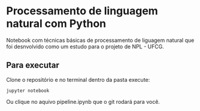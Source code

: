# Processamento de linguagem natural com Python

Notebook com técnicas básicas de processamento de liguagem natural que foi desnvolvido como um estudo para o projeto de NPL - UFCG.

## Para executar

Clone o repositório e no terminal dentro da pasta execute:

```
jupyter notebook
```

Ou clique no aquivo pipeline.ipynb que o git rodará para você.


